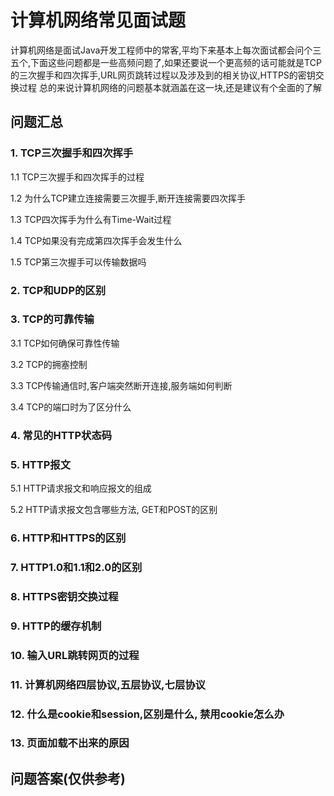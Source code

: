 # 计算机网络常见面试题

计算机网络是面试Java开发工程师中的常客,平均下来基本上每次面试都会问个三五个,下面这些问题都是一些高频问题了,如果还要说一个更高频的话可能就是TCP的三次握手和四次挥手,URL网页跳转过程以及涉及到的相关协议,HTTPS的密钥交换过程
总的来说计算机网络的问题基本就涵盖在这一块,还是建议有个全面的了解

## 问题汇总

### 1. TCP三次握手和四次挥手
1.1 TCP三次握手和四次挥手的过程

1.2 为什么TCP建立连接需要三次握手,断开连接需要四次挥手

1.3 TCP四次挥手为什么有Time-Wait过程

1.4 TCP如果没有完成第四次挥手会发生什么

1.5 TCP第三次握手可以传输数据吗
### 2. TCP和UDP的区别
### 3. TCP的可靠传输
3.1 TCP如何确保可靠性传输

3.2 TCP的拥塞控制

3.3 TCP传输通信时,客户端突然断开连接,服务端如何判断

3.4 TCP的端口时为了区分什么
### 4. 常见的HTTP状态码
### 5. HTTP报文
5.1 HTTP请求报文和响应报文的组成

5.2 HTTP请求报文包含哪些方法, GET和POST的区别
### 6. HTTP和HTTPS的区别
### 7. HTTP1.0和1.1和2.0的区别
### 8. HTTPS密钥交换过程
### 9. HTTP的缓存机制
### 10. 输入URL跳转网页的过程
### 11. 计算机网络四层协议,五层协议,七层协议
### 12. 什么是cookie和session,区别是什么, 禁用cookie怎么办
### 13. 页面加载不出来的原因

## 问题答案(仅供参考)


